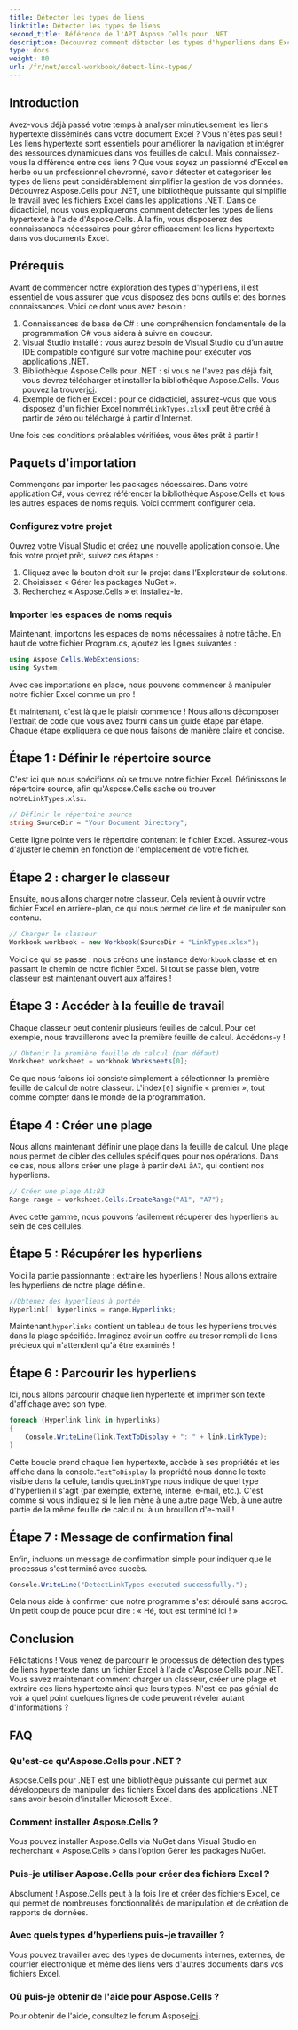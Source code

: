 ```yaml
---
title: Détecter les types de liens
linktitle: Détecter les types de liens
second_title: Référence de l'API Aspose.Cells pour .NET
description: Découvrez comment détecter les types d'hyperliens dans Excel à l'aide d'Aspose.Cells pour .NET. Étapes simples et exemples de code inclus.
type: docs
weight: 80
url: /fr/net/excel-workbook/detect-link-types/
---
```

## Introduction

Avez-vous déjà passé votre temps à analyser minutieusement les liens hypertexte disséminés dans votre document Excel ? Vous n'êtes pas seul ! Les liens hypertexte sont essentiels pour améliorer la navigation et intégrer des ressources dynamiques dans vos feuilles de calcul. Mais connaissez-vous la différence entre ces liens ? Que vous soyez un passionné d'Excel en herbe ou un professionnel chevronné, savoir détecter et catégoriser les types de liens peut considérablement simplifier la gestion de vos données. Découvrez Aspose.Cells pour .NET, une bibliothèque puissante qui simplifie le travail avec les fichiers Excel dans les applications .NET. Dans ce didacticiel, nous vous expliquerons comment détecter les types de liens hypertexte à l'aide d'Aspose.Cells. À la fin, vous disposerez des connaissances nécessaires pour gérer efficacement les liens hypertexte dans vos documents Excel.

## Prérequis

Avant de commencer notre exploration des types d'hyperliens, il est essentiel de vous assurer que vous disposez des bons outils et des bonnes connaissances. Voici ce dont vous avez besoin :

1. Connaissances de base de C# : une compréhension fondamentale de la programmation C# vous aidera à suivre en douceur.
2. Visual Studio installé : vous aurez besoin de Visual Studio ou d’un autre IDE compatible configuré sur votre machine pour exécuter vos applications .NET.
3.  Bibliothèque Aspose.Cells pour .NET : si vous ne l'avez pas déjà fait, vous devrez télécharger et installer la bibliothèque Aspose.Cells. Vous pouvez la trouver[ici](https://releases.aspose.com/cells/net/).
4.  Exemple de fichier Excel : pour ce didacticiel, assurez-vous que vous disposez d'un fichier Excel nommé`LinkTypes.xlsx`Il peut être créé à partir de zéro ou téléchargé à partir d'Internet.

Une fois ces conditions préalables vérifiées, vous êtes prêt à partir !

## Paquets d'importation

Commençons par importer les packages nécessaires. Dans votre application C#, vous devrez référencer la bibliothèque Aspose.Cells et tous les autres espaces de noms requis. Voici comment configurer cela.

### Configurez votre projet

Ouvrez votre Visual Studio et créez une nouvelle application console. Une fois votre projet prêt, suivez ces étapes :

1. Cliquez avec le bouton droit sur le projet dans l’Explorateur de solutions.
2. Choisissez « Gérer les packages NuGet ».
3. Recherchez « Aspose.Cells » et installez-le.

### Importer les espaces de noms requis

Maintenant, importons les espaces de noms nécessaires à notre tâche. En haut de votre fichier Program.cs, ajoutez les lignes suivantes :

```csharp
using Aspose.Cells.WebExtensions;
using System;
```

Avec ces importations en place, nous pouvons commencer à manipuler notre fichier Excel comme un pro !

Et maintenant, c'est là que le plaisir commence ! Nous allons décomposer l'extrait de code que vous avez fourni dans un guide étape par étape. Chaque étape expliquera ce que nous faisons de manière claire et concise.

## Étape 1 : Définir le répertoire source

 C'est ici que nous spécifions où se trouve notre fichier Excel. Définissons le répertoire source, afin qu'Aspose.Cells sache où trouver notre`LinkTypes.xlsx`.

```csharp
// Définir le répertoire source
string SourceDir = "Your Document Directory";
```

Cette ligne pointe vers le répertoire contenant le fichier Excel. Assurez-vous d'ajuster le chemin en fonction de l'emplacement de votre fichier.

## Étape 2 : charger le classeur

Ensuite, nous allons charger notre classeur. Cela revient à ouvrir votre fichier Excel en arrière-plan, ce qui nous permet de lire et de manipuler son contenu.

```csharp
// Charger le classeur
Workbook workbook = new Workbook(SourceDir + "LinkTypes.xlsx");
```

Voici ce qui se passe : nous créons une instance de`Workbook` classe et en passant le chemin de notre fichier Excel. Si tout se passe bien, votre classeur est maintenant ouvert aux affaires !

## Étape 3 : Accéder à la feuille de travail

Chaque classeur peut contenir plusieurs feuilles de calcul. Pour cet exemple, nous travaillerons avec la première feuille de calcul. Accédons-y !

```csharp
// Obtenir la première feuille de calcul (par défaut)
Worksheet worksheet = workbook.Worksheets[0];
```

 Ce que nous faisons ici consiste simplement à sélectionner la première feuille de calcul de notre classeur. L'index`[0]` signifie « premier », tout comme compter dans le monde de la programmation.

## Étape 4 : Créer une plage

 Nous allons maintenant définir une plage dans la feuille de calcul. Une plage nous permet de cibler des cellules spécifiques pour nos opérations. Dans ce cas, nous allons créer une plage à partir de`A1` à`A7`, qui contient nos hyperliens.

```csharp
// Créer une plage A1:B3
Range range = worksheet.Cells.CreateRange("A1", "A7");
```

Avec cette gamme, nous pouvons facilement récupérer des hyperliens au sein de ces cellules.

## Étape 5 : Récupérer les hyperliens

Voici la partie passionnante : extraire les hyperliens ! Nous allons extraire les hyperliens de notre plage définie.

```csharp
//Obtenez des hyperliens à portée
Hyperlink[] hyperlinks = range.Hyperlinks;
```

 Maintenant,`hyperlinks` contient un tableau de tous les hyperliens trouvés dans la plage spécifiée. Imaginez avoir un coffre au trésor rempli de liens précieux qui n'attendent qu'à être examinés !

## Étape 6 : Parcourir les hyperliens

Ici, nous allons parcourir chaque lien hypertexte et imprimer son texte d'affichage avec son type.

```csharp
foreach (Hyperlink link in hyperlinks)
{
    Console.WriteLine(link.TextToDisplay + ": " + link.LinkType);
}
```

 Cette boucle prend chaque lien hypertexte, accède à ses propriétés et les affiche dans la console.`TextToDisplay` la propriété nous donne le texte visible dans la cellule, tandis que`LinkType` nous indique de quel type d'hyperlien il s'agit (par exemple, externe, interne, e-mail, etc.). C'est comme si vous indiquiez si le lien mène à une autre page Web, à une autre partie de la même feuille de calcul ou à un brouillon d'e-mail !

## Étape 7 : Message de confirmation final

Enfin, incluons un message de confirmation simple pour indiquer que le processus s'est terminé avec succès.

```csharp
Console.WriteLine("DetectLinkTypes executed successfully.");
```

Cela nous aide à confirmer que notre programme s'est déroulé sans accroc. Un petit coup de pouce pour dire : « Hé, tout est terminé ici ! »

## Conclusion

Félicitations ! Vous venez de parcourir le processus de détection des types de liens hypertexte dans un fichier Excel à l'aide d'Aspose.Cells pour .NET. Vous savez maintenant comment charger un classeur, créer une plage et extraire des liens hypertexte ainsi que leurs types. N'est-ce pas génial de voir à quel point quelques lignes de code peuvent révéler autant d'informations ?

## FAQ

### Qu'est-ce qu'Aspose.Cells pour .NET ?  
Aspose.Cells pour .NET est une bibliothèque puissante qui permet aux développeurs de manipuler des fichiers Excel dans des applications .NET sans avoir besoin d'installer Microsoft Excel.

### Comment installer Aspose.Cells ?  
Vous pouvez installer Aspose.Cells via NuGet dans Visual Studio en recherchant « Aspose.Cells » dans l’option Gérer les packages NuGet.

### Puis-je utiliser Aspose.Cells pour créer des fichiers Excel ?  
Absolument ! Aspose.Cells peut à la fois lire et créer des fichiers Excel, ce qui permet de nombreuses fonctionnalités de manipulation et de création de rapports de données.

### Avec quels types d’hyperliens puis-je travailler ?  
Vous pouvez travailler avec des types de documents internes, externes, de courrier électronique et même des liens vers d'autres documents dans vos fichiers Excel.

### Où puis-je obtenir de l'aide pour Aspose.Cells ?  
 Pour obtenir de l'aide, consultez le forum Aspose[ici](https://forum.aspose.com/c/cells/9).